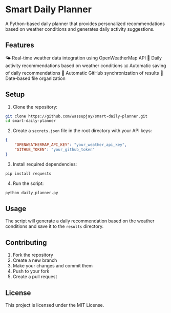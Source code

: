 # Smart Daily Planner

A Python-based daily planner that provides personalized recommendations based on weather conditions and generates daily activity suggestions.


## Features

🌤️ Real-time weather data integration using OpenWeatherMap API
📝 Daily activity recommendations based on weather conditions
📊 Automatic saving of daily recommendations
🔄 Automatic GitHub synchronization of results
📅 Date-based file organization

## Setup

1. Clone the repository:

```bash
git clone https://github.com/wassupjay/smart-daily-planner.git
cd smart-daily-planner
```
 
2. Create a `secrets.json` file in the root directory with your API keys:

```json
{
    "OPENWEATHERMAP_API_KEY": "your_weather_api_key",
    "GITHUB_TOKEN": "your_github_token"
} 
```

3. Install required dependencies:

```bash
pip install requests
```

4. Run the script:

```bash
python daily_planner.py             
```

## Usage

The script will generate a daily recommendation based on the weather conditions and save it to the `results` directory.

## Contributing

1. Fork the repository
2. Create a new branch
3. Make your changes and commit them
4. Push to your fork
5. Create a pull request   

## License

This project is licensed under the MIT License. 